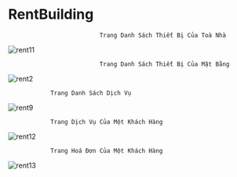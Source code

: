 # RentBuilding
                              Trang Danh Sách Thiết Bị Của Toà Nhà
![rent11](https://user-images.githubusercontent.com/59548604/93839933-c6efae80-fcb8-11ea-9c25-cb964530005a.png)

                              Trang Danh Sách Thiết Bị Của Mặt Bằng
![rent2](https://user-images.githubusercontent.com/59548604/93740399-96eecf80-fc14-11ea-869a-69dfb82b625c.png)

				Trang Danh Sách Dịch Vụ
![rent9](https://user-images.githubusercontent.com/59548604/93839337-dbcb4280-fcb6-11ea-9710-1dd0a7776732.png)

				Trang Dịch Vụ Của Một Khách Hàng
![rent12](https://user-images.githubusercontent.com/59548604/93840000-061dff80-fcb9-11ea-8ee3-556d5b1b4ae0.png)

				Trang Hoá Đơn Của Một Khách Hàng
![rent13](https://user-images.githubusercontent.com/59548604/93840026-2057dd80-fcb9-11ea-977c-ad7d5cc25e1f.png)




